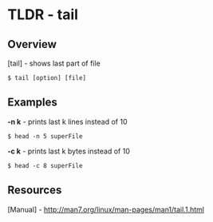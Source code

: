 TLDR - tail
==========

Overview
--------

[tail] - shows last part of file

	$ tail [option] [file]

Examples
--------

**-n k** - prints last k lines instead of 10

	$ head -n 5 superFile

**-c k** - prints last k bytes instead of 10

	$ head -c 8 superFile

Resources
---------

[Manual] - http://man7.org/linux/man-pages/man1/tail.1.html

